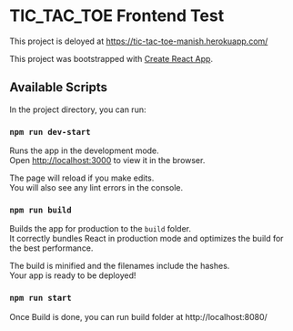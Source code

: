 # TIC_TAC_TOE Frontend Test
This project is deloyed at https://tic-tac-toe-manish.herokuapp.com/ <br />

This project was bootstrapped with [Create React App](https://github.com/facebook/create-react-app).

## Available Scripts

In the project directory, you can run:

### `npm run dev-start`

Runs the app in the development mode.<br />
Open [http://localhost:3000](http://localhost:3000) to view it in the browser.

The page will reload if you make edits.<br />
You will also see any lint errors in the console.

### `npm run build`

Builds the app for production to the `build` folder.<br />
It correctly bundles React in production mode and optimizes the build for the best performance.

The build is minified and the filenames include the hashes.<br />
Your app is ready to be deployed!

### `npm run start`

Once Build is done, you can run build folder at http://localhost:8080/